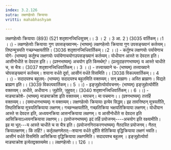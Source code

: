 ```yaml
---
index: 3.2.126
sutra: लक्षणहेत्वोः क्रियायाः
vritti: mahabhashyam

---
```

 लक्षणहेत्वोः क्रियायाः (893) (521 शतृशानज्विधिसूत्रम्।। 3 । 2 । 3 आ. 2 ) (3035 वार्तिकम्।।1 ।।) - लक्षणहेत्वोः क्रियायाः गुण उपसङ्ख्यानम्- (भाष्यम्) लक्षणहेत्वोः क्रियाया गुण उपसङ्ख्यानं कर्तव्यम्। तिष्ठन्मूत्रयति गच्छन्भक्षयतीति। (3036 शतृशानज्विधिवार्तिकम्।।2 ।।) - कर्तुश्च लक्षणयोः पर्यायेणाच योगे- (भाष्यम्) कर्तुश्च लक्षणयोः पर्यायेणाचयोगउपसङ्ख्यानं कर्तव्यम्। योधीयान आस्ते स देवदत्त इति। आसीनोधीते स देवदत्त इति।। (प्रश्नभाष्यम्) अचयोग इति किमर्थम्?। (प्रत्युदाहरणभाष्यम्) य आस्ते चाधीते च, स चैत्रः। (3037 शतृशानज्विधिवार्तिकम्।। 3 ।।) - तत्त्वाख्याने च- (भाष्यम्) तत्त्वाख्याने चोपसङ्ख्यानं कर्तव्यम्। शयाना वर्धते दूर्वा, आसीनं वर्धते विसमिति।। (3038 विकल्पवार्तिकम्।। 4 ।।) - सदादयश्च बहुलम्- (भाष्यम्) सदादयश्च बहुलमिति वक्तव्यम्। सन् ब्राह्मणः। अस्ति ब्राह्मणः। विद्यते ब्राह्मण इति।। (3039 विकल्पवार्तिकम्।। 5 ।।) - इङ्जुहोत्योर्वावचनम्- (भाष्यम्) इङ्जुहोत्योर्वेति वक्तव्यम्। अधीते, अधीयानः। जुहोति, जुहुवत्। (3040 शतृशानज्विधिवार्तिकम्।। 6 ।।) - माङ्याक्रोशे- (भाष्यम्) माङ्याक्रोश इति वक्तव्यम्। मापचन्। मा पचमानः।। (प्रश्नभाष्यम्) तत्तर्हि वक्तव्यम्।। (समाधानभाष्यम्) न वक्तव्यम्। लक्षणहेत्वोः क्रियायाः इत्येव सिद्धम्। इह तावत्तिष्ठन् मूत्रयतीति, तिष्ठतिक्रिया मूत्रयतिक्रियाया लक्षणम्। गच्छन्भक्षयतीति, गच्छतिक्रिया भक्षयतिक्रियाया लक्षणम्। योधीयान आस्ते स देवदत्त इति, अध्ययनक्रिया आसनक्रियाया लक्षणम्। य आसीनोधीते स देवदत्त इति आसिक्रियाऽध्ययनक्रियाया लक्षणम्।। (प्रयोजनभाष्यम्) इदं तर्हि प्रयोजनम्----अचयोग इति वक्ष्यामीति। इह मा भूत्---य आस्ते चाधीते च स चैत्र इति। (प्रयोजननिराकरणभाष्यम्) नैतदस्ति प्रयोजनम्। नैतत् क्रियालक्षणम्। किं तर्हि?। कर्तृलक्षणमेतत्--शयाना वर्धते दूर्वेति शेतिक्रिया वृद्धिक्रियाया लक्षणं भवति। आसीनं वर्धते विसमिति आसिक्रिया वृद्धिक्रियाया लक्षणमिति। सदादयश्च बहुलम् । इङ्जुहोत्योर्वा माङ्याक्रोश इत्येतद्वक्तव्यमेव।। लक्षणहेत्वोः।। 126 ।। 